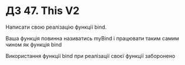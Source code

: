 # ДЗ 47. This V2
Написати свою реалізацію функції bind.

Ваша функція повинна називатись myBind і працювати таким самим чином як функція bind

Використання функції bind при реалізації своєї функції заборонено 
